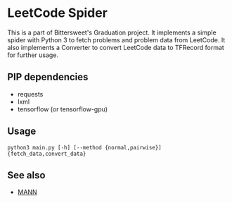 # LeetCode Spider
This is a part of Bittersweet's Graduation project.
It implements a simple spider with Python 3 to fetch
problems and problem data from LeetCode. It also
implements a Converter to convert LeetCode data
to TFRecord format for further usage.

## PIP dependencies
- requests
- lxml
- tensorflow (or tensorflow-gpu)

## Usage
`python3 main.py [-h] [--method {normal,pairwise}] {fetch_data,convert_data}`  

## See also
- [MANN](https://github.com/zhouziqunzzq/GP-MANN)